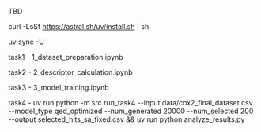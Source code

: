 TBD

curl -LsSf https://astral.sh/uv/install.sh | sh

uv sync -U

task1 - 1_dataset_preparation.ipynb

task2 - 2_descriptor_calculation.ipynb

task3 - 3_model_training.ipynb

task4 - uv run python -m src.run_task4 --input data/cox2_final_dataset.csv --model_type qed_optimized --num_generated 20000 --num_selected 200 --output selected_hits_sa_fixed.csv && uv run python analyze_results.py
